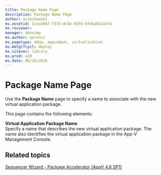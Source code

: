 ```yaml
---
title: Package Name Page
description: Package Name Page
author: aczechowski
ms.assetid: 1cea36b7-737d-4c5e-9294-5feba02a3e7d
ms.reviewer: 
manager: dansimp
ms.author: aaroncz
ms.pagetype: mdop, appcompat, virtualization
ms.mktglfcycl: deploy
ms.sitesec: library
ms.prod: w10
ms.date: 06/16/2016
---
```



# Package Name Page


Use the **Package Name** page to specify a name to associate with the new virtual application package.

This page contains the following elements:

<a href="" id="virtual-application-package-name"></a>**Virtual Application Package Name**  
Specify a name that describes the new virtual application package. The name also identifies the virtual application package in the App-V Management Console.

## Related topics


[Sequencer Wizard - Package Accelerator (AppV 4.6 SP1)](sequencer-wizard---package-accelerator--appv-46-sp1-.md)

 

 





